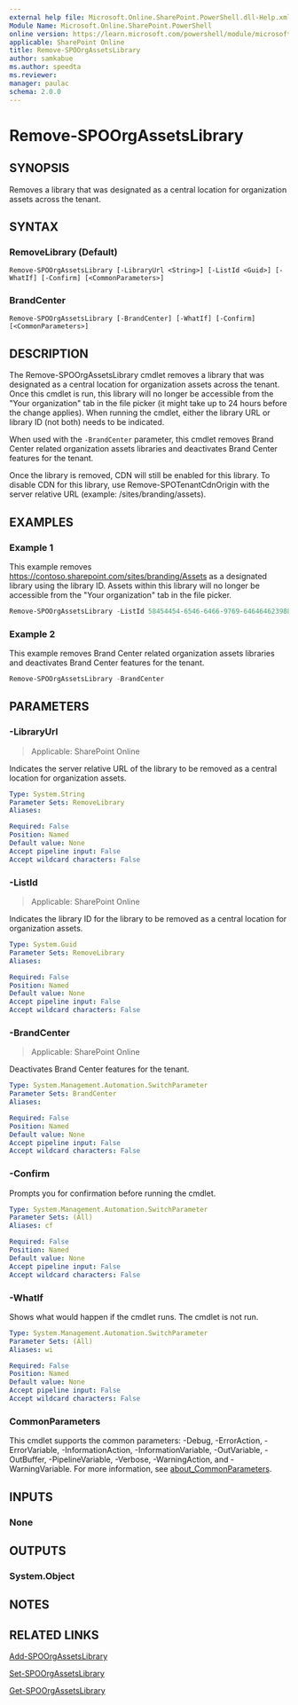 ```yaml
---
external help file: Microsoft.Online.SharePoint.PowerShell.dll-Help.xml
Module Name: Microsoft.Online.SharePoint.PowerShell
online version: https://learn.microsoft.com/powershell/module/microsoft.online.sharepoint.powershell/remove-spoorgassetslibrary
applicable: SharePoint Online
title: Remove-SPOOrgAssetsLibrary
author: samkabue
ms.author: speedta
ms.reviewer:
manager: paulac
schema: 2.0.0
---
```


# Remove-SPOOrgAssetsLibrary

## SYNOPSIS

Removes a library that was designated as a central location for organization assets across the tenant.

## SYNTAX

### RemoveLibrary (Default)
```
Remove-SPOOrgAssetsLibrary [-LibraryUrl <String>] [-ListId <Guid>] [-WhatIf] [-Confirm] [<CommonParameters>]
```

### BrandCenter
```
Remove-SPOOrgAssetsLibrary [-BrandCenter] [-WhatIf] [-Confirm] [<CommonParameters>]
```

## DESCRIPTION

The Remove-SPOOrgAssetsLibrary cmdlet removes a library that was designated as a central location for organization assets across the tenant. Once this cmdlet is run, this library will no longer be accessible from the "Your organization" tab in the file picker (it might take up to 24 hours before the change applies). When running the cmdlet, either the library URL or library ID (not both) needs to be indicated.

When used with the `-BrandCenter` parameter, this cmdlet removes Brand Center related organization assets libraries and deactivates Brand Center features for the tenant.

Once the library is removed, CDN will still be enabled for this library. To disable CDN for this library, use Remove-SPOTenantCdnOrigin with the server relative URL (example: /sites/branding/assets).

## EXAMPLES

### Example 1

This example removes https://contoso.sharepoint.com/sites/branding/Assets as a designated library using the library ID. Assets within this library will no longer be accessible from the "Your organization" tab in the file picker.

```powershell
Remove-SPOOrgAssetsLibrary -ListId 58454454-6546-6466-9769-646464623988
```

### Example 2

This example removes Brand Center related organization assets libraries and deactivates Brand Center features for the tenant.

```powershell
Remove-SPOOrgAssetsLibrary -BrandCenter
```

## PARAMETERS

### -LibraryUrl

> Applicable: SharePoint Online

Indicates the server relative URL of the library to be removed as a central location for organization assets.

```yaml
Type: System.String
Parameter Sets: RemoveLibrary
Aliases:

Required: False
Position: Named
Default value: None
Accept pipeline input: False
Accept wildcard characters: False
```

### -ListId

> Applicable: SharePoint Online

Indicates the library ID for the library to be removed as a central location for organization assets.

```yaml
Type: System.Guid
Parameter Sets: RemoveLibrary
Aliases:

Required: False
Position: Named
Default value: None
Accept pipeline input: False
Accept wildcard characters: False
```

### -BrandCenter

> Applicable: SharePoint Online

Deactivates Brand Center features for the tenant.

```yaml
Type: System.Management.Automation.SwitchParameter
Parameter Sets: BrandCenter
Aliases:

Required: False
Position: Named
Default value: None
Accept pipeline input: False
Accept wildcard characters: False
```

### -Confirm
Prompts you for confirmation before running the cmdlet.

```yaml
Type: System.Management.Automation.SwitchParameter
Parameter Sets: (All)
Aliases: cf

Required: False
Position: Named
Default value: None
Accept pipeline input: False
Accept wildcard characters: False
```

### -WhatIf
Shows what would happen if the cmdlet runs.
The cmdlet is not run.

```yaml
Type: System.Management.Automation.SwitchParameter
Parameter Sets: (All)
Aliases: wi

Required: False
Position: Named
Default value: None
Accept pipeline input: False
Accept wildcard characters: False
```

### CommonParameters
This cmdlet supports the common parameters: -Debug, -ErrorAction, -ErrorVariable, -InformationAction, -InformationVariable, -OutVariable, -OutBuffer, -PipelineVariable, -Verbose, -WarningAction, and -WarningVariable. For more information, see [about_CommonParameters](https://go.microsoft.com/fwlink/?LinkID=113216).

## INPUTS

### None

## OUTPUTS

### System.Object

## NOTES

## RELATED LINKS

[Add-SPOOrgAssetsLibrary](/powershell/module/sharepoint-online/add-spoorgassetslibrary)

[Set-SPOOrgAssetsLibrary](/powershell/module/sharepoint-online/set-spoorgassetslibrary)

[Get-SPOOrgAssetsLibrary](/powershell/module/sharepoint-online/get-spoorgassetslibrary)
